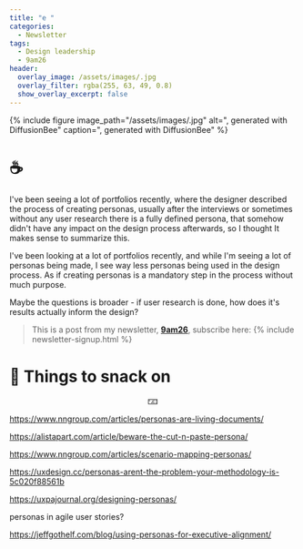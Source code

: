 ```yaml
---
title: "e "
categories:
  - Newsletter
tags:
  - Design leadership
  - 9am26
header:
  overlay_image: /assets/images/.jpg
  overlay_filter: rgba(255, 63, 49, 0.8)
  show_overlay_excerpt: false
---
```



{% include figure image_path="/assets/images/.jpg" alt=", generated with DiffusionBee" caption=", generated with DiffusionBee" %}

# ☕

I've been seeing a lot of portfolios recently, where the designer described the process of creating personas, usually after the interviews or sometimes without any user research there is a fully defined persona, that somehow didn't have any impact on the design process afterwards, so I thought It makes sense to summarize this.

I've been looking at a lot of portfolios recently, and while I'm seeing a lot of personas being made, I see way less personas being used in the design process. As if creating personas is a mandatory step in the process without much purpose. 

Maybe the questions is broader - if user research is done, how does it's results actually inform the design?

> This is a post from my newsletter, **[9am26](https://polgarp.com/categories/newsletter/)**, subscribe here:
> {% include newsletter-signup.html %}

# 🍪 Things to snack on

<p style="text-align: center;">🁃</p>

https://www.nngroup.com/articles/personas-are-living-documents/

https://alistapart.com/article/beware-the-cut-n-paste-persona/

https://www.nngroup.com/articles/scenario-mapping-personas/

https://uxdesign.cc/personas-arent-the-problem-your-methodology-is-5c020f88561b

https://uxpajournal.org/designing-personas/

personas in agile user stories?

https://jeffgothelf.com/blog/using-personas-for-executive-alignment/